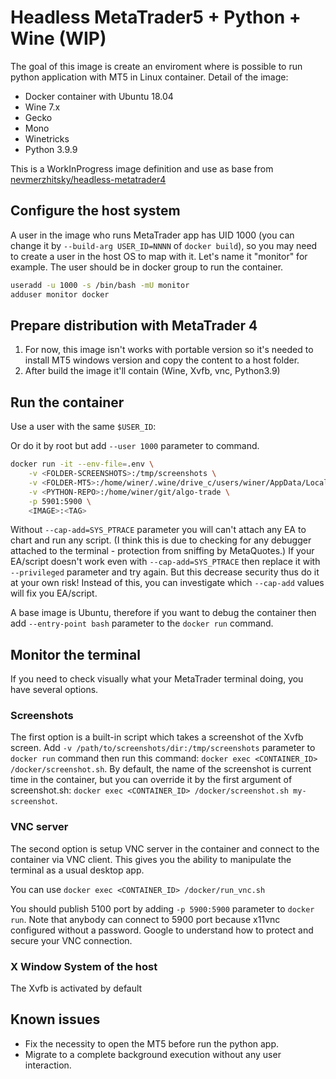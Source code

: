 # Headless MetaTrader5 + Python + Wine (WIP)

The goal of this image is create an enviroment where is possible to run python application with MT5 in Linux container. 
Detail of the image:
- Docker container with Ubuntu 18.04
- Wine 7.x
- Gecko 
- Mono
- Winetricks
- Python 3.9.9

This is a WorkInProgress image definition and use as base from [nevmerzhitsky/headless-metatrader4](https://github.com/nevmerzhitsky/headless-metatrader4)

## Configure the host system

A user in the image who runs MetaTrader app has UID 1000 (you can change it by `--build-arg USER_ID=NNNN` of `docker build`), so you may need to create a user in the host OS to map with it. Let's name it "monitor" for example. The user should be in docker group to run the container.

```bash
useradd -u 1000 -s /bin/bash -mU monitor
adduser monitor docker
```

## Prepare distribution with MetaTrader 4

1. For now, this image isn't works with portable version so it's needed to install MT5 windows version and copy the content to a host folder. 
2. After build the image it'll contain (Wine, Xvfb, vnc, Python3.9)

## Run the container

Use a user with the same `$USER_ID`:

Or do it by root but add `--user 1000` parameter to command.
```bash
docker run -it --env-file=.env \
    -v <FOLDER-SCREENSHOTS>:/tmp/screenshots \
    -v <FOLDER-MT5>:/home/winer/.wine/drive_c/users/winer/AppData/Local/Programs/mt5 \
    -v <PYTHON-REPO>:/home/winer/git/algo-trade \
    -p 5901:5900 \ 
    <IMAGE>:<TAG>
```

Without `--cap-add=SYS_PTRACE` parameter you will can't attach any EA to chart and run any script. (I think this is due to checking for any debugger attached to the terminal - protection from sniffing by MetaQuotes.) If your EA/script doesn't work even with `--cap-add=SYS_PTRACE` then replace it with `--privileged` parameter and try again. But this decrease security thus do it at your own risk! Instead of this, you can investigate which `--cap-add` values will fix you EA/script.

A base image is Ubuntu, therefore if you want to debug the container then add `--entry-point bash` parameter to the `docker run` command.

## Monitor the terminal

If you need to check visually what your MetaTrader terminal doing, you have several options.

### Screenshots

The first option is a built-in script which takes a screenshot of the Xvfb screen. Add `-v /path/to/screenshots/dir:/tmp/screenshots` parameter to `docker run` command then run this command: `docker exec <CONTAINER_ID> /docker/screenshot.sh`. By default, the name of the screenshot is current time in the container, but you can override it by the first argument of screenshot.sh: `docker exec <CONTAINER_ID> /docker/screenshot.sh my-screenshot`.

### VNC server

The second option is setup VNC server in the container and connect to the container via VNC client. This gives you the ability to manipulate the terminal as a usual desktop app.

You can use `docker exec <CONTAINER_ID> /docker/run_vnc.sh`


You should publish 5100 port by adding `-p 5900:5900` parameter to `docker run`. Note that anybody can connect to 5900 port because x11vnc configured without a password. Google to understand how to protect and secure your VNC connection.

### X Window System of the host

The Xvfb is activated by default 

## Known issues

- Fix the necessity to open the MT5 before run the python app.
- Migrate to a complete background execution without any user interaction.